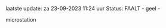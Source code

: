 laatste update: 
za 23-09-2023 11:24   uur 
Status: FAALT - geel - 
<div class="service Y">microstation</div>